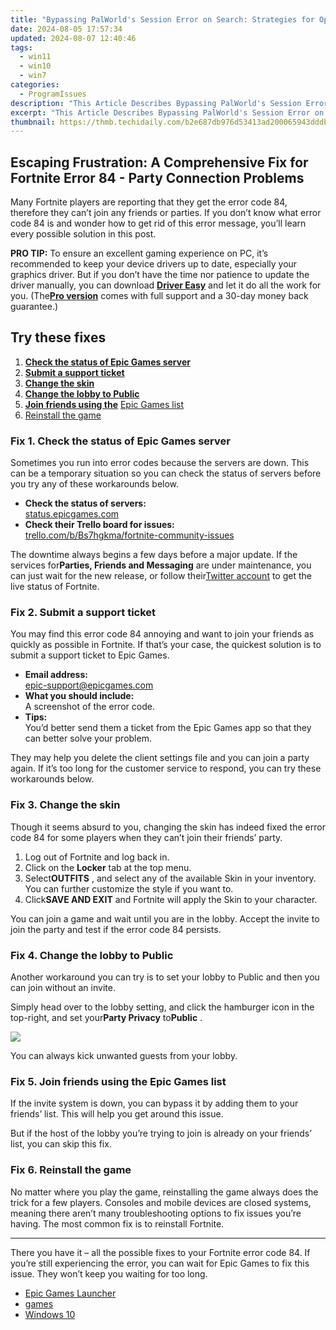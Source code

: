```yaml
---
title: "Bypassing PalWorld's Session Error on Search: Strategies for Optimal Functionality"
date: 2024-08-05 17:57:34
updated: 2024-08-07 12:40:46
tags:
  - win11
  - win10
  - win7
categories:
  - ProgramIssues
description: "This Article Describes Bypassing PalWorld's Session Error on Search: Strategies for Optimal Functionality"
excerpt: "This Article Describes Bypassing PalWorld's Session Error on Search: Strategies for Optimal Functionality"
thumbnail: https://thmb.techidaily.com/b2e687db976d53413ad200065943dddbaf2bd03eb2c28e9e47c24fc4c8af2aa4.jpg
---
```


## Escaping Frustration: A Comprehensive Fix for Fortnite Error 84 - Party Connection Problems

Many Fortnite players are reporting that they get the error code 84, therefore they can’t join any friends or parties. If you don’t know what error code 84 is and wonder how to get rid of this error message, you’ll learn every possible solution in this post.

**PRO TIP:** To ensure an excellent gaming experience on PC, it’s recommended to keep your device drivers up to date, especially your graphics driver. But if you don’t have the time nor patience to update the driver manually, you can download **[Driver Easy](https://tools.techidaily.com/drivereasy/download/)**  and let it do all the work for you. (The[**Pro version**](https://tools.techidaily.com/drivereasy/download/) comes with full support and a 30-day money back guarantee.)

## Try these fixes

1. **[Check the status of Epic Games server](https://tools.techidaily.com/drivereasy/download/)**
2. **[Submit a support ticket](https://tools.techidaily.com/drivereasy/download/)**
3. **[Change the skin](https://tools.techidaily.com/drivereasy/download/)**
4. **[Change the lobby to Public](https://tools.techidaily.com/drivereasy/download/)**
5. **[Join friends using the](https://tools.techidaily.com/drivereasy/download/)** [Epic Games list](https://tools.techidaily.com/drivereasy/download/)
6. [Reinstall the game](https://tools.techidaily.com/drivereasy/download/)

### Fix 1\. Check the status of Epic Games server

 Sometimes you run into error codes because the servers are down. This can be a temporary situation so you can check the status of servers before you try any of these workarounds below.

* **Check the status of servers:**  
[status.epicgames.com](https://status.epicgames.com/)
* **Check their Trello board for issues:**  
[trello.com/b/Bs7hgkma/fortnite-community-issues](https://trello.com/b/Bs7hgkma/fortnite-community-issues)

 The downtime always begins a few days before a major update. If the services for**Parties, Friends and Messaging** are under maintenance, you can just wait for the new release, or follow their[Twitter account](https://twitter.com/FortniteStatus) to get the live status of Fortnite.

### Fix 2\. Submit a support ticket

 You may find this error code 84 annoying and want to join your friends as quickly as possible in Fortnite. If that’s your case, the quickest solution is to submit a support ticket to Epic Games.

* **Email address:**  
[epic-support@epicgames.com](https://tools.techidaily.com/drivereasy/download/)
* **What you should include:**  
 A screenshot of the error code.
* **Tips:**  
 You’d better send them a ticket from the Epic Games app so that they can better solve your problem.

 They may help you delete the client settings file and you can join a party again. If it’s too long for the customer service to respond, you can try these workarounds below.

### Fix 3\. Change the skin

 Though it seems absurd to you, changing the skin has indeed fixed the error code 84 for some players when they can’t join their friends’ party.

1. Log out of Fortnite and log back in.
2. Click on the **Locker** tab at the top menu.
3. Select**OUTFITS** , and select any of the available Skin in your inventory. You can further customize the style if you want to.
4. Click**SAVE AND EXIT** and Fortnite will apply the Skin to your character.

 You can join a game and wait until you are in the lobby. Accept the invite to join the party and test if the error code 84 persists.

### Fix 4\. Change the lobby to Public

 Another workaround you can try is to set your lobby to Public and then you can join without an invite.

 Simply head over to the lobby setting, and click the hamburger icon in the top-right, and set your**Party Privacy** to**Public** .

![](https://images.drivereasy.com/wp-content/uploads/2021/04/Screen-Shot-2021-04-13-at-4.59.16-PM-1200x521.png)

You can always kick unwanted guests from your lobby.

### Fix 5\. Join friends using the Epic Games list

 If the invite system is down, you can bypass it by adding them to your friends’ list. This will help you get around this issue.

 But if the host of the lobby you’re trying to join is already on your friends’ list, you can skip this fix.

### Fix 6\. Reinstall the game

 No matter where you play the game, reinstalling the game always does the trick for a few players. Consoles and mobile devices are closed systems, meaning there aren’t many troubleshooting options to fix issues you’re having. The most common fix is to reinstall Fortnite.

---

 There you have it – all the possible fixes to your Fortnite error code 84\. If you’re still experiencing the error, you can wait for Epic Games to fix this issue. They won’t keep you waiting for too long.

* [Epic Games Launcher](https://tools.techidaily.com/drivereasy/download/)
* [games](https://tools.techidaily.com/drivereasy/download/)
* [Windows 10](https://tools.techidaily.com/drivereasy/download/)

<ins class="adsbygoogle"
     style="display:block"
     data-ad-format="autorelaxed"
     data-ad-client="ca-pub-7571918770474297"
     data-ad-slot="1223367746"></ins>



<ins class="adsbygoogle"
     style="display:block"
     data-ad-client="ca-pub-7571918770474297"
     data-ad-slot="8358498916"
     data-ad-format="auto"
     data-full-width-responsive="true"></ins>
